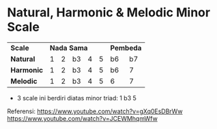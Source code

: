 # Natural, Harmonic & Melodic Minor Scale

<table>
    <tbody>
        <tr>
            <td><b>Scale</b></td>
            <td colspan=5><b>Nada Sama</b></td>
            <td colspan=2><b>Pembeda</b></td>
        </tr>
        <tr>
            <td><b>Natural</b></td>
            <td>1</td>
            <td>2</td>
            <td>b3</td>
            <td>4</td>
            <td>5</td>
            <td>b6</td>
            <td>b7</td>  
        </tr>
        <tr>
            <td><b>Harmonic</b></td>
            <td>1</td>
            <td>2</td>
            <td>b3</td>
            <td>4</td>
            <td>5</td>
            <td>b6</td>
            <td>7</td> 
        </tr>
        <tr>
            <td><b>Melodic</b></td>
            <td>1</td>
            <td>2</td>
            <td>b3</td>
            <td>4</td>
            <td>5</td>
            <td>6</td>
            <td>7</td> 
        </tr>
    </tbody>
</table>

- 3 scale ini berdiri diatas minor triad: 1 b3 5


Referensi: 
https://www.youtube.com/watch?v=gXq0EsDBrWw
https://www.youtube.com/watch?v=JCEWMhqmWfw
